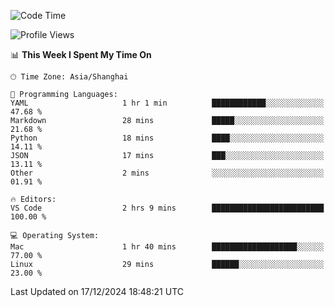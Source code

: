 <!--START_SECTION:waka-->
![Code Time](http://img.shields.io/badge/Code%20Time-523%20hrs%201%20min-blue)

![Profile Views](http://img.shields.io/badge/Profile%20Views-2-blue)

📊 **This Week I Spent My Time On** 

```text
🕑︎ Time Zone: Asia/Shanghai

💬 Programming Languages: 
YAML                     1 hr 1 min          ████████████░░░░░░░░░░░░░   47.68 % 
Markdown                 28 mins             █████░░░░░░░░░░░░░░░░░░░░   21.68 % 
Python                   18 mins             ████░░░░░░░░░░░░░░░░░░░░░   14.11 % 
JSON                     17 mins             ███░░░░░░░░░░░░░░░░░░░░░░   13.11 % 
Other                    2 mins              ░░░░░░░░░░░░░░░░░░░░░░░░░   01.91 % 

🔥 Editors: 
VS Code                  2 hrs 9 mins        █████████████████████████   100.00 % 

💻 Operating System: 
Mac                      1 hr 40 mins        ███████████████████░░░░░░   77.00 % 
Linux                    29 mins             ██████░░░░░░░░░░░░░░░░░░░   23.00 % 
```


 Last Updated on 17/12/2024 18:48:21 UTC
<!--END_SECTION:waka-->
